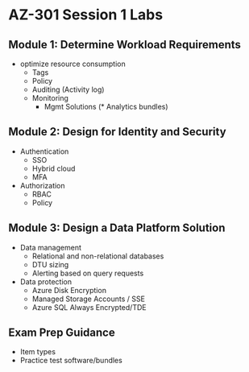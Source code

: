 # AZ-301 Session 1 Labs 

## Module 1: Determine Workload Requirements

* optimize resource consumption
  * Tags
  * Policy
  * Auditing (Activity log)
  * Monitoring
    * Mgmt Solutions (* Analytics bundles)

## Module 2: Design for Identity and Security

* Authentication
  * SSO
  * Hybrid cloud
  * MFA
* Authorization
  * RBAC
  * Policy

## Module 3: Design a Data Platform Solution

* Data management
  * Relational and non-relational databases
  * DTU sizing
  * Alerting based on query requests
* Data protection
  * Azure Disk Encryption
  * Managed Storage Accounts / SSE
  * Azure SQL Always Encrypted/TDE

## Exam Prep Guidance

* Item types
* Practice test software/bundles
